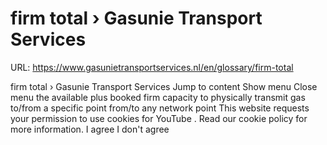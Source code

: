 # firm total › Gasunie Transport Services

URL: https://www.gasunietransportservices.nl/en/glossary/firm-total

firm total › Gasunie Transport Services
Jump to content
Show menu
Close menu
the available plus booked firm
capacity
to physically transmit
gas
to/from a specific point from/to any network point
This website requests your permission to use cookies for
YouTube
. Read our
cookie policy
for more information.
I agree
I don't agree